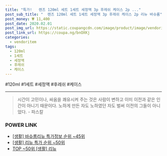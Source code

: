 ```yaml
--- 
title: "특가!   렌즈 120ml 세트 1세트 세정액 3p 후레쉬 케이스 2p ..." 
post_sub_title: "  렌즈 120ml 세트 1세트 세정액 3p 후레쉬 케이스 2p 리뉴 바슈롬" 
post_money: ₩ 11,400 
post_date: 2020.02.01 
post_img_url: https://static.coupangcdn.com/image/product/image/vendoritem/2018/10/11/3216408968/e5e5ad87-e7f5-4d84-8149-2d671475928e.jpg 
post_link_url: https://coupa.ng/bnOXKj 
categories: 
  - vendoritem 
tags: 
  - 120ml 
  - 1세트 
  - 세정액 
  - 후레쉬 
  - 케이스 
--- 
```

  #120ml #1세트 #세정액 #후레쉬 #케이스 
<hr> 

> 시간이 고민이나, 싸움을 쾌유시켜 주는 것은 사람이 변하고 이미 이전과 같은 인간이 아니기 때문이다. 노하게 만든 자도 노하였던 자도 벌써 이전의 그들이 아니었다. - 파스칼 


### POWER LINK

* <a href="https://blog.naver.com/sakai111/221776289352" target="_blank"> [생활] 바슈롬리뉴 특가정보 순위 ~45위</a>
* <a href="https://blog.naver.com/sakai111/221792513532" target="_blank"> [생활] 리뉴 특가 순위 ~50위</a>
* <a href="https://blog.naver.com/an0733/221792513527" target="_blank"> TOP ~50위 [생활] 리뉴</a>
